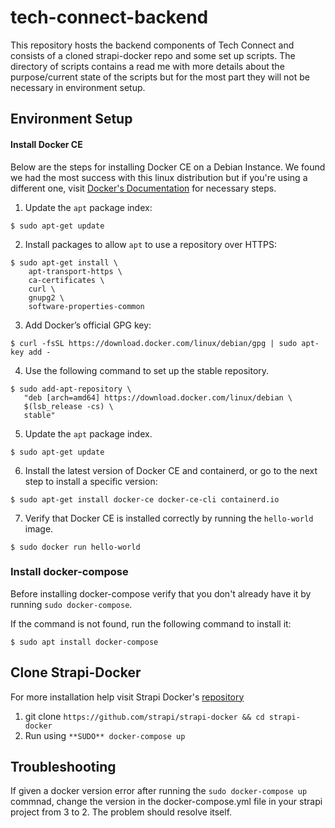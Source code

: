 # tech-connect-backend

This repository hosts the backend components of Tech Connect and consists of a cloned strapi-docker repo and some set up scripts. The directory of scripts contains a read me with more details about the purpose/current state of the scripts but for the most part they will not be necessary in environment setup.

## Environment Setup

#### Install Docker CE

Below are the steps for installing Docker CE on a Debian Instance. We found we had the most success with this linux distribution but if you're using a different one, visit [Docker's Documentation](https://docs.docker.com/glossary/?term=installation) for necessary steps.

1. Update the `apt` package index:
```
$ sudo apt-get update
```

2. Install packages to allow `apt` to use a repository over HTTPS:
```
$ sudo apt-get install \
    apt-transport-https \
    ca-certificates \
    curl \
    gnupg2 \
    software-properties-common
```

3. Add Docker’s official GPG key:
```
$ curl -fsSL https://download.docker.com/linux/debian/gpg | sudo apt-key add -
```

4. Use the following command to set up the stable repository.
```
$ sudo add-apt-repository \
   "deb [arch=amd64] https://download.docker.com/linux/debian \
   $(lsb_release -cs) \
   stable"
```

5. Update the `apt` package index.
```
$ sudo apt-get update
```

6. Install the latest version of Docker CE and containerd, or go to the next step to install a specific version:
```
$ sudo apt-get install docker-ce docker-ce-cli containerd.io
```

7. Verify that Docker CE is installed correctly by running the `hello-world` image.
```
$ sudo docker run hello-world
```


### Install docker-compose

Before installing docker-compose verify that you don't already have it by running `sudo docker-compose`.

If the command is not found, run the following command to install it:
```
$ sudo apt install docker-compose
```



## Clone Strapi-Docker

For more installation help visit Strapi Docker's [repository](https://github.com/strapi/strapi-docker) 

1. git clone `https://github.com/strapi/strapi-docker && cd strapi-docker`
2. Run using `**SUDO** docker-compose up`


## Troubleshooting

If given a docker version error after running the `sudo docker-compose up` commnad, change the version in the docker-compose.yml file in your strapi project from 3 to 2. The problem should resolve itself.
